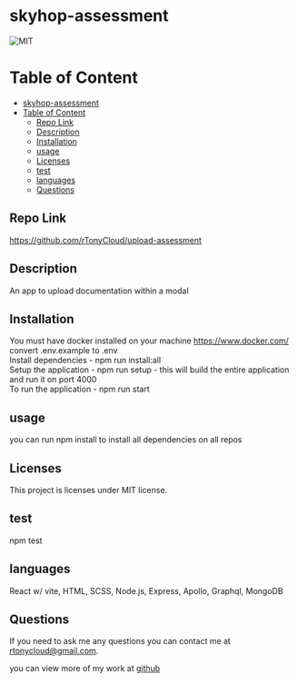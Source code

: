# skyhop-assessment
  ![MIT](https://img.shields.io/badge/license-MIT-blue.svg)


# Table of Content
- [skyhop-assessment](#skyhop-assessment)
- [Table of Content](#table-of-content)
  - [Repo Link](#repo-link)
  - [Description](#description)
  - [Installation](#installation)
  - [usage](#usage)
  - [Licenses](#licenses)
  - [test](#test)
  - [languages](#languages)
  - [Questions](#questions)

## Repo Link
https://github.com/rTonyCloud/upload-assessment

## Description
An app to upload documentation within a modal

## Installation
You must have docker installed on your machine https://www.docker.com/  
convert .env.example to .env  
Install dependencies - npm run install:all  
Setup the application - npm run setup - this will build the entire application and run it on port 4000  
To run the application - npm run start  

## usage
you can run npm install to install all dependencies on all repos

## Licenses
This project is licenses under MIT license.

## test
npm test

## languages
React w/ vite, HTML, SCSS, Node.js, Express, Apollo, Graphql, MongoDB

## Questions
If you need to ask me any questions you can contact me at rtonycloud@gmail.com.

 you can view more of my work at [github](https://github.com/Rtonycloud)
